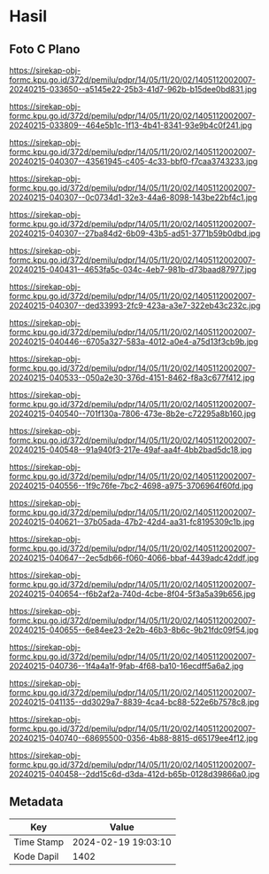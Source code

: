# Hasil

## Foto C Plano

https://sirekap-obj-formc.kpu.go.id/372d/pemilu/pdpr/14/05/11/20/02/1405112002007-20240215-033650--a5145e22-25b3-41d7-962b-b15dee0bd831.jpg

https://sirekap-obj-formc.kpu.go.id/372d/pemilu/pdpr/14/05/11/20/02/1405112002007-20240215-033809--464e5b1c-1f13-4b41-8341-93e9b4c0f241.jpg

https://sirekap-obj-formc.kpu.go.id/372d/pemilu/pdpr/14/05/11/20/02/1405112002007-20240215-040307--43561945-c405-4c33-bbf0-f7caa3743233.jpg

https://sirekap-obj-formc.kpu.go.id/372d/pemilu/pdpr/14/05/11/20/02/1405112002007-20240215-040307--0c0734d1-32e3-44a6-8098-143be22bf4c1.jpg

https://sirekap-obj-formc.kpu.go.id/372d/pemilu/pdpr/14/05/11/20/02/1405112002007-20240215-040307--27ba84d2-6b09-43b5-ad51-3771b59b0dbd.jpg

https://sirekap-obj-formc.kpu.go.id/372d/pemilu/pdpr/14/05/11/20/02/1405112002007-20240215-040431--4653fa5c-034c-4eb7-981b-d73baad87977.jpg

https://sirekap-obj-formc.kpu.go.id/372d/pemilu/pdpr/14/05/11/20/02/1405112002007-20240215-040307--ded33993-2fc9-423a-a3e7-322eb43c232c.jpg

https://sirekap-obj-formc.kpu.go.id/372d/pemilu/pdpr/14/05/11/20/02/1405112002007-20240215-040446--6705a327-583a-4012-a0e4-a75d13f3cb9b.jpg

https://sirekap-obj-formc.kpu.go.id/372d/pemilu/pdpr/14/05/11/20/02/1405112002007-20240215-040533--050a2e30-376d-4151-8462-f8a3c677f412.jpg

https://sirekap-obj-formc.kpu.go.id/372d/pemilu/pdpr/14/05/11/20/02/1405112002007-20240215-040540--701f130a-7806-473e-8b2e-c72295a8b160.jpg

https://sirekap-obj-formc.kpu.go.id/372d/pemilu/pdpr/14/05/11/20/02/1405112002007-20240215-040548--91a940f3-217e-49af-aa4f-4bb2bad5dc18.jpg

https://sirekap-obj-formc.kpu.go.id/372d/pemilu/pdpr/14/05/11/20/02/1405112002007-20240215-040556--1f9c76fe-7bc2-4698-a975-3706964f60fd.jpg

https://sirekap-obj-formc.kpu.go.id/372d/pemilu/pdpr/14/05/11/20/02/1405112002007-20240215-040621--37b05ada-47b2-42d4-aa31-fc8195309c1b.jpg

https://sirekap-obj-formc.kpu.go.id/372d/pemilu/pdpr/14/05/11/20/02/1405112002007-20240215-040647--2ec5db66-f060-4066-bbaf-4439adc42ddf.jpg

https://sirekap-obj-formc.kpu.go.id/372d/pemilu/pdpr/14/05/11/20/02/1405112002007-20240215-040654--f6b2af2a-740d-4cbe-8f04-5f3a5a39b656.jpg

https://sirekap-obj-formc.kpu.go.id/372d/pemilu/pdpr/14/05/11/20/02/1405112002007-20240215-040655--6e84ee23-2e2b-46b3-8b6c-9b21fdc09f54.jpg

https://sirekap-obj-formc.kpu.go.id/372d/pemilu/pdpr/14/05/11/20/02/1405112002007-20240215-040736--1f4a4a1f-9fab-4f68-ba10-16ecdff5a6a2.jpg

https://sirekap-obj-formc.kpu.go.id/372d/pemilu/pdpr/14/05/11/20/02/1405112002007-20240215-041135--dd3029a7-8839-4ca4-bc88-522e6b7578c8.jpg

https://sirekap-obj-formc.kpu.go.id/372d/pemilu/pdpr/14/05/11/20/02/1405112002007-20240215-040740--68695500-0356-4b88-8815-d65179ee4f12.jpg

https://sirekap-obj-formc.kpu.go.id/372d/pemilu/pdpr/14/05/11/20/02/1405112002007-20240215-040458--2dd15c6d-d3da-412d-b65b-0128d39866a0.jpg


## Metadata

| Key        | Value               |
| ---------- | ------------------- |
| Time Stamp | 2024-02-19 19:03:10 |
| Kode Dapil | 1402                |



